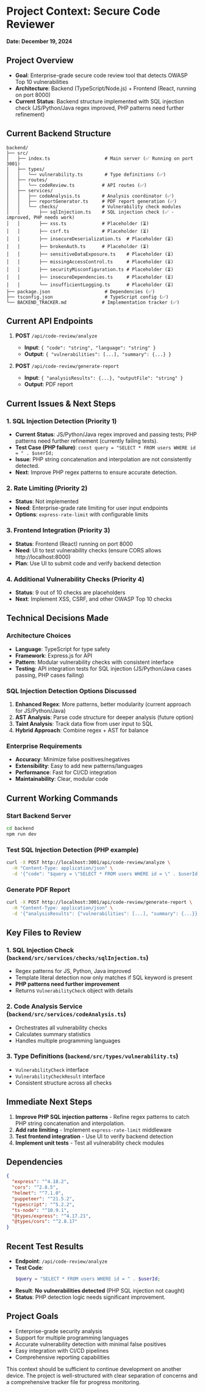 # **Project Context: Secure Code Reviewer**
**Date: December 19, 2024**

## **Project Overview**
- **Goal**: Enterprise-grade secure code review tool that detects OWASP Top 10 vulnerabilities
- **Architecture**: Backend (TypeScript/Node.js) + Frontend (React, running on port 8000)
- **Current Status**: Backend structure implemented with SQL injection check (JS/Python/Java regex improved, PHP patterns need further refinement)

## **Current Backend Structure**
```
backend/
├── src/
│   ├── index.ts                    # Main server (✅ Running on port 3001)
│   ├── types/
│   │   └── vulnerability.ts        # Type definitions (✅)
│   ├── routes/
│   │   └── codeReview.ts          # API routes (✅)
│   ├── services/
│   │   ├── codeAnalysis.ts        # Analysis coordinator (✅)
│   │   ├── reportGenerator.ts     # PDF report generation (✅)
│   │   └── checks/                # Vulnerability check modules
│   │       ├── sqlInjection.ts    # SQL injection check (✅ - improved, PHP needs work)
│   │       ├── xss.ts             # Placeholder (⏳)
│   │       ├── csrf.ts            # Placeholder (⏳)
│   │       ├── insecureDeserialization.ts  # Placeholder (⏳)
│   │       ├── brokenAuth.ts      # Placeholder (⏳)
│   │       ├── sensitiveDataExposure.ts    # Placeholder (⏳)
│   │       ├── missingAccessControl.ts     # Placeholder (⏳)
│   │       ├── securityMisconfiguration.ts # Placeholder (⏳)
│   │       ├── insecureDependencies.ts     # Placeholder (⏳)
│   │       └── insufficientLogging.ts      # Placeholder (⏳)
├── package.json                    # Dependencies (✅)
├── tsconfig.json                   # TypeScript config (✅)
└── BACKEND_TRACKER.md             # Implementation tracker (✅)
```

## **Current API Endpoints**
1. **POST** `/api/code-review/analyze`
   - **Input**: `{ "code": "string", "language": "string" }`
   - **Output**: `{ "vulnerabilities": [...], "summary": {...} }`

2. **POST** `/api/code-review/generate-report`
   - **Input**: `{ "analysisResults": {...}, "outputFile": "string" }`
   - **Output**: PDF report

## **Current Issues & Next Steps**

### **1. SQL Injection Detection (Priority 1)**
- **Current Status**: JS/Python/Java regex improved and passing tests; PHP patterns need further refinement (currently failing tests).
- **Test Case (PHP failure)**: `const query = "SELECT * FROM users WHERE id = " . $userId;`
- **Issue**: PHP string concatenation and interpolation are not consistently detected.
- **Next**: Improve PHP regex patterns to ensure accurate detection.

### **2. Rate Limiting (Priority 2)**
- **Status**: Not implemented
- **Need**: Enterprise-grade rate limiting for user input endpoints
- **Options**: `express-rate-limit` with configurable limits

### **3. Frontend Integration (Priority 3)**
- **Status**: Frontend (React) running on port 8000
- **Need**: UI to test vulnerability checks (ensure CORS allows http://localhost:8000)
- **Plan**: Use UI to submit code and verify backend detection

### **4. Additional Vulnerability Checks (Priority 4)**
- **Status**: 9 out of 10 checks are placeholders
- **Next**: Implement XSS, CSRF, and other OWASP Top 10 checks

## **Technical Decisions Made**

### **Architecture Choices**
- **Language**: TypeScript for type safety
- **Framework**: Express.js for API
- **Pattern**: Modular vulnerability checks with consistent interface
- **Testing**: API integration tests for SQL injection (JS/Python/Java cases passing, PHP cases failing)

### **SQL Injection Detection Options Discussed**
1. **Enhanced Regex**: More patterns, better modularity (current approach for JS/Python/Java)
2. **AST Analysis**: Parse code structure for deeper analysis (future option)
3. **Taint Analysis**: Track data flow from user input to SQL
4. **Hybrid Approach**: Combine regex + AST for balance

### **Enterprise Requirements**
- **Accuracy**: Minimize false positives/negatives
- **Extensibility**: Easy to add new patterns/languages
- **Performance**: Fast for CI/CD integration
- **Maintainability**: Clear, modular code

## **Current Working Commands**

### **Start Backend Server**
```bash
cd backend
npm run dev
```

### **Test SQL Injection Detection (PHP example)**
```bash
curl -X POST http://localhost:3001/api/code-review/analyze \
  -H "Content-Type: application/json" \
  -d '{"code": "$query = \"SELECT * FROM users WHERE id = \" . $userId;", "language": "php"}'
```

### **Generate PDF Report**
```bash
curl -X POST http://localhost:3001/api/code-review/generate-report \
  -H "Content-Type: application/json" \
  -d '{"analysisResults": {"vulnerabilities": [...], "summary": {...}}, "outputFile": "security-report.pdf"}'
```

## **Key Files to Review**

### **1. SQL Injection Check** (`backend/src/services/checks/sqlInjection.ts`)
- Regex patterns for JS, Python, Java improved
- Template literal detection now only matches if SQL keyword is present
- **PHP patterns need further improvement**
- Returns `VulnerabilityCheck` object with details

### **2. Code Analysis Service** (`backend/src/services/codeAnalysis.ts`)
- Orchestrates all vulnerability checks
- Calculates summary statistics
- Handles multiple programming languages

### **3. Type Definitions** (`backend/src/types/vulnerability.ts`)
- `VulnerabilityCheck` interface
- `VulnerabilityCheckResult` interface
- Consistent structure across all checks

## **Immediate Next Steps**
1. **Improve PHP SQL injection patterns** - Refine regex patterns to catch PHP string concatenation and interpolation.
2. **Add rate limiting** - Implement `express-rate-limit` middleware
3. **Test frontend integration** - Use UI to verify backend detection
4. **Implement unit tests** - Test all vulnerability check modules

## **Dependencies**
```json
{
  "express": "^4.18.2",
  "cors": "^2.8.5",
  "helmet": "^7.1.0",
  "puppeteer": "^21.5.2",
  "typescript": "^5.2.2",
  "ts-node": "^10.9.1",
  "@types/express": "^4.17.21",
  "@types/cors": "^2.8.17"
}
```

## **Recent Test Results**
- **Endpoint**: `/api/code-review/analyze`
- **Test Code**: 
  ```php
  $query = "SELECT * FROM users WHERE id = " . $userId;
  ```
- **Result**: **No vulnerabilities detected** (PHP SQL injection not caught)
- **Status**: PHP detection logic needs significant improvement.

## **Project Goals**
- Enterprise-grade security analysis
- Support for multiple programming languages
- Accurate vulnerability detection with minimal false positives
- Easy integration with CI/CD pipelines
- Comprehensive reporting capabilities

This context should be sufficient to continue development on another device. The project is well-structured with clear separation of concerns and a comprehensive tracker file for progress monitoring.